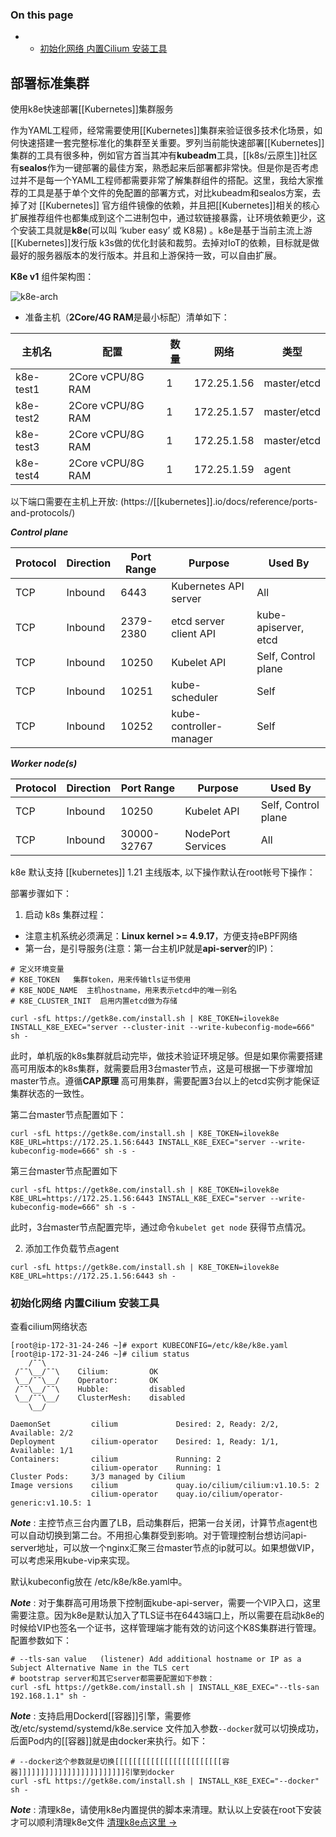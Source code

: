 ### On this page

-   -   [初始化网络 内置Cilium 安装工具](https://getk8e.com/docs/install/200-quick-start/#%E5%88%9D%E5%A7%8B%E5%8C%96%E7%BD%91%E7%BB%9C-%E5%86%85%E7%BD%AEcilium-%E5%AE%89%E8%A3%85%E5%B7%A5%E5%85%B7)

## 部署标准集群

使用k8e快速部署[[Kubernetes]]集群服务

作为YAML工程师，经常需要使用[[Kubernetes]]集群来验证很多技术化场景，如何快速搭建一套完整标准化的集群至关重要。罗列当前能快速部署[[Kubernetes]] 集群的工具有很多种，例如官方首当其冲有**kubeadm**工具，[[k8s/云原生]]社区有**sealos**作为一键部署的最佳方案，熟悉起来后部署都非常快。但是你是否考虑过并不是每一个YAML工程师都需要非常了解集群组件的搭配。这里，我给大家推荐的工具是基于单个文件的免配置的部署方式，对比kubeadm和sealos方案，去掉了对 [[Kubernetes]] 官方组件镜像的依赖，并且把[[Kubernetes]]相关的核心扩展推荐组件也都集成到这个二进制包中，通过软链接暴露，让环境依赖更少，这个安装工具就是**k8e**(可以叫 ‘kuber easy’ 或 K8易) 。k8e是基于当前主流上游[[Kubernetes]]发行版 k3s做的优化封装和裁剪。去掉对IoT的依赖，目标就是做最好的服务器版本的发行版本。并且和上游保持一致，可以自由扩展。

**K8e v1** 组件架构图：

![k8e-arch](https://getk8e.com/k8e-arch.png)

-   准备主机（**2Core/4G RAM**是最小标配）清单如下：

| 主机名 | 配置 | 数量 | 网络 | 类型 |
| --- | --- | --- | --- | --- |
| k8e-test1 | 2Core vCPU/8G RAM | 1 | 172.25.1.56 | master/etcd |
| k8e-test2 | 2Core vCPU/8G RAM | 1 | 172.25.1.57 | master/etcd |
| k8e-test3 | 2Core vCPU/8G RAM | 1 | 172.25.1.58 | master/etcd |
| k8e-test4 | 2Core vCPU/8G RAM | 1 | 172.25.1.59 | agent |

以下端口需要在主机上开放: (https://[[kubernetes]].io/docs/reference/ports-and-protocols/)

_**Control plane**_

| Protocol | Direction | Port Range | Purpose | Used By |
| --- | --- | --- | --- | --- |
| TCP | Inbound | 6443 | Kubernetes API server | All |
| TCP | Inbound | 2379-2380 | etcd server client API | kube-apiserver, etcd |
| TCP | Inbound | 10250 | Kubelet API | Self, Control plane |
| TCP | Inbound | 10251 | kube-scheduler | Self |
| TCP | Inbound | 10252 | kube-controller-manager | Self |

_**Worker node(s)**_

| Protocol | Direction | Port Range | Purpose | Used By |
| --- | --- | --- | --- | --- |
| TCP | Inbound | 10250 | Kubelet API | Self, Control plane |
| TCP | Inbound | 30000-32767 | NodePort Services | All |

k8e 默认支持 [[kubernetes]] 1.21 主线版本, 以下操作默认在root帐号下操作：

部署步骤如下：

1.  启动 k8s 集群过程：

-   注意主机系统必须满足：**Linux kernel >= 4.9.17**，方便支持eBPF网络
-   第一台，是引导服务(注意：第一台主机IP就是**api-server**的IP)：

```
# 定义环境变量
# K8E_TOKEN   集群token，用来传输tls证书使用
# K8E_NODE_NAME  主机hostname，用来表示etcd中的唯一别名
# K8E_CLUSTER_INIT  启用内置etcd做为存储

curl -sfL https://getk8e.com/install.sh | K8E_TOKEN=ilovek8e INSTALL_K8E_EXEC="server --cluster-init --write-kubeconfig-mode=666" sh -
```

此时，单机版的k8s集群就启动完毕，做技术验证环境足够。但是如果你需要搭建高可用版本的k8s集群，就需要启用3台master节点，这是可根据一下步骤增加master节点。遵循**CAP原理** 高可用集群，需要配置3台以上的etcd实例才能保证集群状态的一致性。

第二台master节点配置如下：

```
curl -sfL https://getk8e.com/install.sh | K8E_TOKEN=ilovek8e K8E_URL=https://172.25.1.56:6443 INSTALL_K8E_EXEC="server --write-kubeconfig-mode=666" sh -s -
```

第三台master节点配置如下

```
curl -sfL https://getk8e.com/install.sh | K8E_TOKEN=ilovek8e K8E_URL=https://172.25.1.56:6443 INSTALL_K8E_EXEC="server --write-kubeconfig-mode=666" sh -s -
```

此时，3台master节点配置完毕，通过命令`kubelet get node` 获得节点情况。

2.  添加工作负载节点agent

```
curl -sfL https://getk8e.com/install.sh | K8E_TOKEN=ilovek8e K8E_URL=https://172.25.1.56:6443 sh -
```

### 初始化网络 内置Cilium 安装工具

查看cilium网络状态

```
[root@ip-172-31-24-246 ~]# export KUBECONFIG=/etc/k8e/k8e.yaml
[root@ip-172-31-24-246 ~]# cilium status
    /¯¯\
 /¯¯\__/¯¯\    Cilium:         OK
 \__/¯¯\__/    Operator:       OK
 /¯¯\__/¯¯\    Hubble:         disabled
 \__/¯¯\__/    ClusterMesh:    disabled
    \__/

DaemonSet         cilium             Desired: 2, Ready: 2/2, Available: 2/2
Deployment        cilium-operator    Desired: 1, Ready: 1/1, Available: 1/1
Containers:       cilium             Running: 2
                  cilium-operator    Running: 1
Cluster Pods:     3/3 managed by Cilium
Image versions    cilium             quay.io/cilium/cilium:v1.10.5: 2
                  cilium-operator    quay.io/cilium/operator-generic:v1.10.5: 1
```

_**Note**_ : 主控节点三台内置了LB，启动集群后，把第一台关闭，计算节点agent也可以自动切换到第二台。不用担心集群受到影响。对于管理控制台想访问api-server地址，可以放一个nginx汇聚三台master节点的ip就可以。如果想做VIP，可以考虑采用kube-vip来实现。

默认kubeconfig放在 /etc/k8e/k8e.yaml中。

_**Note**_ : 对于集群高可用场景下控制面kube-api-server，需要一个VIP入口，这里需要注意。因为k8e是默认加入了TLS证书在6443端口上，所以需要在启动k8e的时候给VIP也签名一个证书，这样管理端才能有效的访问这个K8S集群进行管理。配置参数如下：

```
# --tls-san value   (listener) Add additional hostname or IP as a Subject Alternative Name in the TLS cert
# bootstrap server和其它server都需要配置如下参数：
curl -sfL https://getk8e.com/install.sh | INSTALL_K8E_EXEC="--tls-san 192.168.1.1" sh -
```

_**Note**_ : 支持启用Dockerd[[容器]]引擎，需要修改/etc/systemd/systemd/k8e.service 文件加入参数`--docker`就可以切换成功，后面Pod内的[[容器]]就是由docker来执行。如下：

```
# --docker这个参数就是切换[[[[[[[[[[[[[[[[[[[[[[[[容器]]]]]]]]]]]]]]]]]]]]]]]]引擎到docker
curl -sfL https://getk8e.com/install.sh | INSTALL_K8E_EXEC="--docker" sh -
```

_**Note**_ : 清理k8e，请使用k8e内置提供的脚本来清理。默认以上安装在root下安装才可以顺利清理k8e文件 [清理k8e点这里 →](https://getk8e.com/docs/install/230-clean-k8e/)